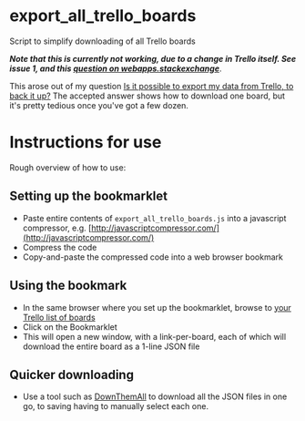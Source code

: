 export_all_trello_boards
========================

Script to simplify downloading of all Trello boards

***Note that this is currently not working, due to a change in Trello itself. See issue 1, and this [question on webapps.stackexchange](http://webapps.stackexchange.com/q/47272/9027)***.

This arose out of my question [Is it possible to export my data from Trello, to back it up?](http://webapps.stackexchange.com/questions/18975/is-it-possible-to-export-my-data-from-trello-to-back-it-up) The accepted answer shows how to download one board, but it's pretty tedious once you've got a few dozen.

# Instructions for use

Rough overview of how to use:

## Setting up the bookmarklet

* Paste entire contents of `export_all_trello_boards.js` into a javascript compressor, e.g. [http://javascriptcompressor.com/](http://javascriptcompressor.com/)
* Compress the code
* Copy-and-paste the compressed code into a web browser bookmark

## Using the bookmark

* In the same browser where you set up the bookmarklet, browse to [your Trello list of boards](https://trello.com/)
* Click on the Bookmarklet
* This will open a new window, with a link-per-board, each of which will download the entire board as a 1-line JSON file

## Quicker downloading

* Use a tool such as [DownThemAll](https://addons.mozilla.org/en-US/firefox/addon/downthemall/) to download all the JSON files in one go, to saving having to manually select each one.
